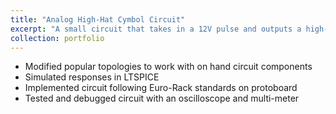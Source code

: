```yaml
---
title: "Analog High-Hat Cymbol Circuit"
excerpt: "A small circuit that takes in a 12V pulse and outputs a high-hat signal<br/><img src='/images/High Hat.jpeg'>"
collection: portfolio
---
```


* Modified popular topologies to work with on hand circuit components
* Simulated responses in LTSPICE
* Implemented circuit following Euro-Rack standards on protoboard
* Tested and debugged circuit with an oscilloscope and multi-meter
